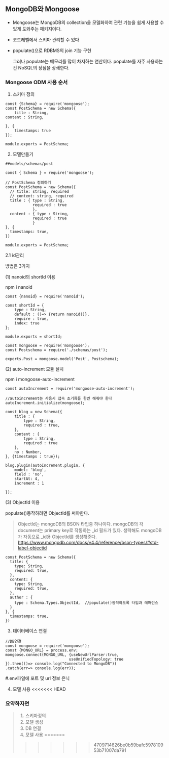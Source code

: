 ## MongoDB와 Mongoose
* Mongoose는 MongoDB의 collection을 모델화하여 관련 기능을 쉽게 사용할 수 있게 도와주는 패키지이다. 

* 코드레벨에서 스키마 관리할 수 있다

* populate()으로 RDBMS의 join 기능 구현
    
    그러나 populate는 메모리를 많이 차지하는 연산이다. populate를 자주 사용하는 건 NoSQL의 장점을 상쇄한다. 

### Mongoose ODM 사용 순서

1. 스키마 정의
```
const {Schema} = require('mongoose');
const PostSchema = new Schema({
	title : String,
content : String,

}, {
	timestamps: true
});

module.exports = PostSchema;  
```

2. 모델만들기
```
##models/schemas/post

const { Schema } = require('mongoose');

// PostSchema 정의하기
const PostSchema = new Schema({
  // title: string, required
  // content: string, required
  title : { type : String, 
            required : true
            },
  content : { type : String, 
            required : true
            }
}, {
  timestamps: true,
})

module.exports = PostSchema;
```

2.1 id관리 

방법은 3가지

(1) nanoid의 shortId 이용

npm i nanoid
```
const {nanoid} = require('nanoid');

const shortId = {
    type : String,
    default : ()=> {return nanoid()},
    require : true,
    index: true
};

module.exports = shortId;
```
```
const mongoose = require('mongoose');
const Postschema = require('./schemas/post');

exports.Post = mongoose.model('Post', Postschema);
```

(2) auto-increment 모듈 설치

npm i mongoose-auto-increment
```
const autoIncrement = require('mongoose-auto-increment');

//autoincrement는 사용시 접속 초기화를 한번 해줘야 한다
autoIncrement.initialize(mongoose);

const blog = new Schema({
    title : {
        type : String,
        required : true,
    }, 
    content : {
        type : String,
        required : true
    },
    no : Number,
}, {timestamps : true});

blog.plugin(autoIncrement.plugin, {
    model: 'blog',
    field : 'no',
    startAt: 4,
    increment : 1

});
```

(3) ObjectId 이용

populate()동작하려면 ObjectId를 써야한다.

>ObjectId는 mongoDB의 BSON 타입중 하나이다.
mongoDB의 각 document는 primary key로 작동하는 _id 필드가 있다. 생략해도 mongoDB가 자동으로 _id용 ObjectId를 생성해준다.
https://www.mongodb.com/docs/v4.4/reference/bson-types/#std-label-objectid
```
const PostSchema = new Schema({
  title: {
    type: String,
    required: true,
  },
  content: {
    type: String,
    required: true,
  },
  author : {
    type : Schema.Types.ObjectId,  //populate()동작하도록 타입과 레퍼런스
  }
}, {
  timestamps: true,
})
```

3. 데이터베이스 연결
```
//DB연결
const mongoose = require('mongoose');
const {MONGO_URL} = process.env;
mongoose.connect(MONGO_URL, {useNewUrlParser:true,
                            useUnifiedTopology: true    
}).then(()=> console.log("Connected to MongoDB"))
.catch(err=> console.log(err));
```
#.env파일에 포트 및 url 정보 은닉

4. 모델 사용
<<<<<<< HEAD

### 요약하자면 
> 1. 스키마정의
> 2. 모델 생성
> 3. DB 연결
> 4. 모델 사용
=======
>>>>>>> 4709714626be0b59bafc597810953b71007da791
